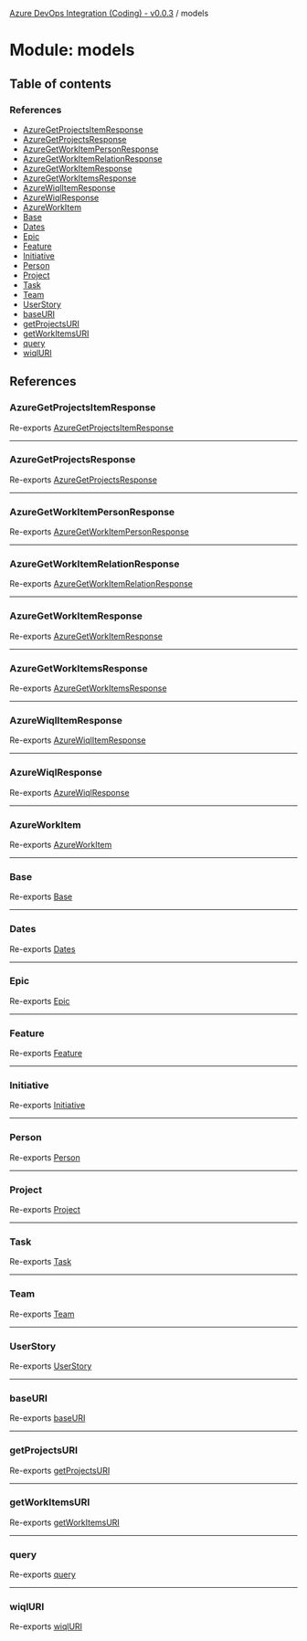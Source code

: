 [Azure DevOps Integration (Coding) - v0.0.3](../README.md) / models

# Module: models

## Table of contents

### References

- [AzureGetProjectsItemResponse](models.md#azuregetprojectsitemresponse)
- [AzureGetProjectsResponse](models.md#azuregetprojectsresponse)
- [AzureGetWorkItemPersonResponse](models.md#azuregetworkitempersonresponse)
- [AzureGetWorkItemRelationResponse](models.md#azuregetworkitemrelationresponse)
- [AzureGetWorkItemResponse](models.md#azuregetworkitemresponse)
- [AzureGetWorkItemsResponse](models.md#azuregetworkitemsresponse)
- [AzureWiqlItemResponse](models.md#azurewiqlitemresponse)
- [AzureWiqlResponse](models.md#azurewiqlresponse)
- [AzureWorkItem](models.md#azureworkitem)
- [Base](models.md#base)
- [Dates](models.md#dates)
- [Epic](models.md#epic)
- [Feature](models.md#feature)
- [Initiative](models.md#initiative)
- [Person](models.md#person)
- [Project](models.md#project)
- [Task](models.md#task)
- [Team](models.md#team)
- [UserStory](models.md#userstory)
- [baseURI](models.md#baseuri)
- [getProjectsURI](models.md#getprojectsuri)
- [getWorkItemsURI](models.md#getworkitemsuri)
- [query](models.md#query)
- [wiqlURI](models.md#wiqluri)

## References

### AzureGetProjectsItemResponse

Re-exports [AzureGetProjectsItemResponse](../classes/models_azureDevOps_getProjects_azureGetProjectsItemResponse.AzureGetProjectsItemResponse.md)

___

### AzureGetProjectsResponse

Re-exports [AzureGetProjectsResponse](../classes/models_azureDevOps_getProjects_azureGetProjectsResponse.AzureGetProjectsResponse.md)

___

### AzureGetWorkItemPersonResponse

Re-exports [AzureGetWorkItemPersonResponse](../classes/models_azureDevOps_getWorkItems_azureGetWorkItemPersonResponse.AzureGetWorkItemPersonResponse.md)

___

### AzureGetWorkItemRelationResponse

Re-exports [AzureGetWorkItemRelationResponse](../classes/models_azureDevOps_getWorkItems_azureGetWorkItemRelationResponse.AzureGetWorkItemRelationResponse.md)

___

### AzureGetWorkItemResponse

Re-exports [AzureGetWorkItemResponse](../classes/models_azureDevOps_getWorkItems_azureGetWorkItemResponse.AzureGetWorkItemResponse.md)

___

### AzureGetWorkItemsResponse

Re-exports [AzureGetWorkItemsResponse](../classes/models_azureDevOps_getWorkItems_azureGetWorkItemsResponse.AzureGetWorkItemsResponse.md)

___

### AzureWiqlItemResponse

Re-exports [AzureWiqlItemResponse](../classes/models_azureDevOps_wiql_azureWiqlItemResponse.AzureWiqlItemResponse.md)

___

### AzureWiqlResponse

Re-exports [AzureWiqlResponse](../classes/models_azureDevOps_wiql_azureWiqlResponse.AzureWiqlResponse.md)

___

### AzureWorkItem

Re-exports [AzureWorkItem](../classes/models_azureDevOps_azureWorkItem.AzureWorkItem.md)

___

### Base

Re-exports [Base](../classes/models_agile_base.Base.md)

___

### Dates

Re-exports [Dates](../classes/models_agile_dates.Dates.md)

___

### Epic

Re-exports [Epic](../classes/models_agile_epic.Epic.md)

___

### Feature

Re-exports [Feature](../classes/models_agile_feature.Feature.md)

___

### Initiative

Re-exports [Initiative](../classes/models_agile_initiative.Initiative.md)

___

### Person

Re-exports [Person](../classes/models_agile_person.Person.md)

___

### Project

Re-exports [Project](../classes/models_agile_project.Project.md)

___

### Task

Re-exports [Task](../classes/models_agile_task.Task.md)

___

### Team

Re-exports [Team](../classes/models_agile_team.Team.md)

___

### UserStory

Re-exports [UserStory](../classes/models_agile_userStory.UserStory.md)

___

### baseURI

Re-exports [baseURI](models_azureDevOps_baseURI.md#baseuri)

___

### getProjectsURI

Re-exports [getProjectsURI](models_azureDevOps_getProjects_resourceURI.md#getprojectsuri)

___

### getWorkItemsURI

Re-exports [getWorkItemsURI](models_azureDevOps_getWorkItems_resourceURI.md#getworkitemsuri)

___

### query

Re-exports [query](models_azureDevOps_wiql_query.md#query)

___

### wiqlURI

Re-exports [wiqlURI](models_azureDevOps_wiql_resourceURI.md#wiqluri)
